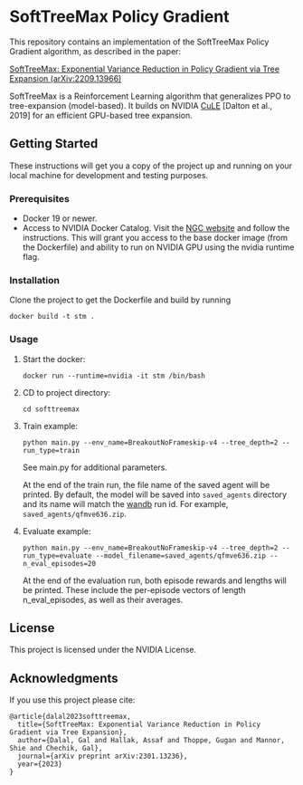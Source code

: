 # SoftTreeMax Policy Gradient 

This repository contains an implementation of the SoftTreeMax Policy Gradient algorithm, as described in the paper:

[SoftTreeMax: Exponential Variance Reduction in Policy Gradient via Tree Expansion (arXiv:2209.13966)](https://arxiv.org/pdf/2301.13236.pdf)

SoftTreeMax is a Reinforcement Learning algorithm that generalizes PPO to tree-expansion (model-based). It builds on NVIDIA [CuLE](https://github.com/NVlabs/cule) [Dalton et al., 2019] for an efficient GPU-based tree expansion.

## Getting Started

These instructions will get you a copy of the project up and running on your local machine for development and testing purposes.

### Prerequisites

- Docker 19 or newer.
- Access to NVIDIA Docker Catalog. Visit the [NGC website](https://ngc.nvidia.com/signup) and follow the instructions. This will grant you access to the base docker image (from the Dockerfile) and ability to run on NVIDIA GPU using the nvidia runtime flag.


### Installation

Clone the project to get the Dockerfile and build by running 
```
docker build -t stm .
```

### Usage

1. Start the docker: 
   ```
   docker run --runtime=nvidia -it stm /bin/bash
   ```
2. CD to project directory:
    ```
   cd softtreemax
    ```
    
3. Train example:
   ```
   python main.py --env_name=BreakoutNoFrameskip-v4 --tree_depth=2 --run_type=train
   ``` 
   See main.py for additional parameters. 
   
   At the end of the train run, the file name of the saved agent will be printed. 
   By default, the model will be saved into `saved_agents` directory and its name will match the [wandb](https://wandb.com) run id. 
   For example, `saved_agents/qfmve636.zip`.
4. Evaluate example:
    ```
   python main.py --env_name=BreakoutNoFrameskip-v4 --tree_depth=2 --run_type=evaluate --model_filename=saved_agents/qfmve636.zip --n_eval_episodes=20
   ``` 
   At the end of the evaluation run, both episode rewards and lengths will be printed. These include the per-episode 
   vectors of length n_eval_episodes, as well as their averages.
   
## License

This project is licensed under the NVIDIA License.

## Acknowledgments

If you use this project please cite:
```
@article{dalal2023softtreemax,
  title={SoftTreeMax: Exponential Variance Reduction in Policy Gradient via Tree Expansion},
  author={Dalal, Gal and Hallak, Assaf and Thoppe, Gugan and Mannor, Shie and Chechik, Gal},
  journal={arXiv preprint arXiv:2301.13236},
  year={2023}
}
```




